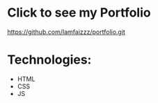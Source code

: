 # Click to see my Portfolio
https://github.com/Iamfaizzz/portfolio.git
# Technologies:
- HTML
- CSS
- JS

